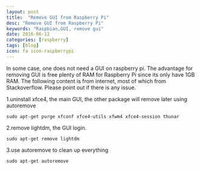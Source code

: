 ```yaml
---
layout: post
title:  "Remove GUI from Raspberry Pi"
desc: "Remove GUI from Raspberry Pi"
keywords: "Raspbian,GUI, remove gui"
date: 2016-06-12
categories: [raspberry]
tags: [blog]
icon: fa icon-raspberrypi
---
```


In some case, one does not need a GUI on raspberry pi. The advantage for removing GUI is free plenty of RAM for Raspberry Pi since its only have 1GB RAM. The following content is from internet, most of which from Stackoverflow. Please point out if there is any issue.

1.uninstall xfce4, the main GUI, the other package will remove later using autoremove


```
sudo apt-get purge xfconf xfce4-utils xfwm4 xfce4-session thunar
```

2.remove lightdm, the GUI login.

```
sudo apt-get remove lightdm
```

3.use autoremove to clean up everything

```
sudo apt-get autoremove
```

